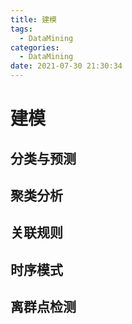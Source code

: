 ```yaml
---
title: 建模
tags:
  - DataMining
categories:
  - DataMining 
date: 2021-07-30 21:30:34
---
```


# 建模

## 分类与预测

## 聚类分析

## 关联规则

## 时序模式

## 离群点检测